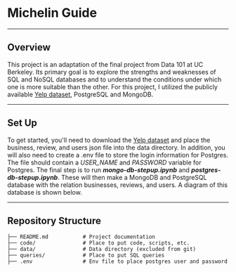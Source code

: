 # Michelin Guide

---

## Overview

This project is an adaptation of the final project from Data 101 at UC Berkeley. Its primary goal is to explore the strengths and weaknesses of SQL and NoSQL databases and to understand the conditions under which one is more suitable than the other. For this project, I utilized the publicly available [Yelp dataset](https://business.yelp.com/data/resources/open-dataset/), PostgreSQL and MongoDB.

---

## Set Up

To get started, you'll need to download the [Yelp dataset](https://business.yelp.com/data/resources/open-dataset/) and place the business, review, and users json file into the data directory. In addition, you will also need to create a .env file to store the login information for Postgres. The file should contain a *USER_NAME* and *PASSWORD* variable for Postgres. The final step is to run ***mongo-db-stepup.ipynb*** and ***postgres-db-stepup.ipynb***. These will then make a MongoDB and PostgreSQL database with the relation businesses, reviews, and users. A diagram of this database is shown below. 

---

## Repository Structure

```
├── README.md           # Project documentation
├── code/               # Place to put code, scripts, etc.
├── data/               # Data directory (excluded from git)
├── queries/            # Place to put SQL queries
├── .env                # Env file to place postgres user and password
```
